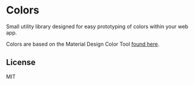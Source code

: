 # Colors

Small utility library designed for easy prototyping of colors within your web app.

Colors are based on the Material Design Color Tool [found here](https://material.io/resources/color).

## License

MIT